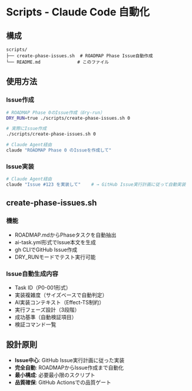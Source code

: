 # Scripts - Claude Code 自動化

## 構成
```
scripts/
├── create-phase-issues.sh  # ROADMAP Phase Issue自動作成
└── README.md              # このファイル
```

## 使用方法

### Issue作成
```bash
# ROADMAP Phase 0のIssue作成（dry-run）
DRY_RUN=true ./scripts/create-phase-issues.sh 0

# 実際にIssue作成
./scripts/create-phase-issues.sh 0

# Claude Agent経由
claude "ROADMAP Phase 0 のIssueを作成して"
```

### Issue実装
```bash
# Claude Agent経由
claude "Issue #123 を実装して"    # → GitHub Issue実行計画に従って自動実装
```

## create-phase-issues.sh

### 機能
- ROADMAP.mdからPhaseタスクを自動抽出
- ai-task.yml形式でIssue本文を生成
- gh CLIでGitHub Issue作成
- DRY_RUNモードでテスト実行可能

### Issue自動生成内容
- Task ID（P0-001形式）
- 実装複雑度（サイズベースで自動判定）
- AI実装コンテキスト（Effect-TS制約）
- 実行フェーズ設計（3段階）
- 成功基準（自動検証項目）
- 検証コマンド一覧

## 設計原則

- **Issue中心**: GitHub Issue実行計画に従った実装
- **完全自動**: ROADMAPからIssue作成まで自動化
- **最小構成**: 必要最小限のスクリプト
- **品質確保**: GitHub Actionsでの品質ゲート